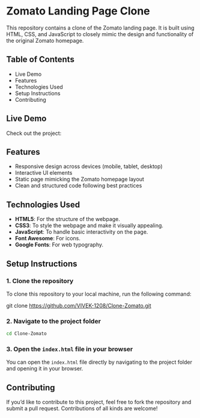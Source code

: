 # Zomato Landing Page Clone

This repository contains a clone of the Zomato landing page. It is built using HTML, CSS, and JavaScript to closely mimic the design and functionality of the original Zomato homepage.

## Table of Contents
- Live Demo
- Features
- Technologies Used
- Setup Instructions
- Contributing
  
## Live Demo
Check out the project: 

## Features
- Responsive design across devices (mobile, tablet, desktop)
- Interactive UI elements
- Static page mimicking the Zomato homepage layout
- Clean and structured code following best practices

## Technologies Used
- **HTML5**: For the structure of the webpage.
- **CSS3**: To style the webpage and make it visually appealing.
- **JavaScript**: To handle basic interactivity on the page.
- **Font Awesome**: For icons.
- **Google Fonts**: For web typography.

## Setup Instructions

### 1. Clone the repository
To clone this repository to your local machine, run the following command:

git clone https://github.com/VIVEK-1208/Clone-Zomato.git


### 2. Navigate to the project folder

```bash
cd Clone-Zomato
```

### 3. Open the `index.html` file in your browser

You can open the `index.html` file directly by navigating to the project folder and opening it in your browser.

## Contributing
If you’d like to contribute to this project, feel free to fork the repository and submit a pull request. Contributions of all kinds are welcome!
